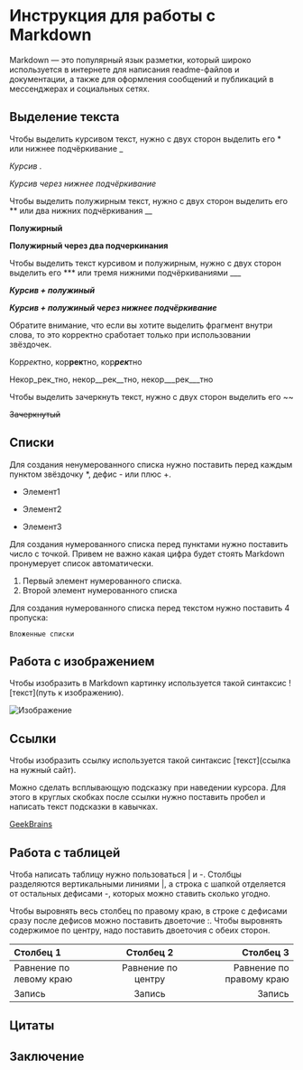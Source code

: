 # Инструкция для работы с Markdown

Markdown — это популярный язык разметки, который широко используется в интернете для написания readme-файлов и документации, а также для оформления сообщений и публикаций в мессенджерах и социальных сетях.

## Выделение текста

Чтобы выделить курсивом текст, нужно с двух сторон выделить его * или нижнее подчёркивание _

*Курсив .*

_Курсив через нижнее подчёркивание_

Чтобы выделить полужирным текст, нужно с двух сторон выделить его ** или два нижних подчёркивания __

**Полужирный**

__Полужирный через два подчеркинания__

Чтобы выделить текст курсивом и полужирным, нужно с двух сторон выделить его *** или тремя нижними подчёркиваниями ___

***Курсив + полужиный***

___Курсив + полужиный через нижнее подчёркивание___

Обратите внимание, что если вы хотите выделить фрагмент внутри слова, то это корректно сработает только при использовании звёздочек.

Кор*рек*тно, кор**рек**тно, кор***рек***тно

Некор_рек_тно, некор__рек__тно, некор___рек___тно

Чтобы выделить зачеркнуть текст, нужно с двух сторон выделить его ~~

~~Зачеркнутый~~

## Списки

Для создания ненумерованного списка нужно поставить перед каждым пунктом звёздочку *, дефис - или плюс +.

* Элемент1
- Элемент2
+ Элемент3

Для создания нумерованного списка перед пунктами нужно поставить число с точкой.
Привем не важно какая цифра будет стоять Markdown пронумерует список автоматически.

1. Первый элемент нумерованного списка.
2. Второй элемент нумерованного списка

Для создания нумерованного списка перед текстом нужно поставить 4 пропуска:

    Вложенные списки

## Работа с изображением

Чтобы изобразить в Markdown картинку используется такой синтаксис ![текст](путь к изображению).

![Изображение](bbfbd0e9b738c298e6e3ced52f59a6ff.jpg)


## Ссылки

Чтобы изобразить ссылку используется такой синтаксис [текст](ссылка на нужный сайт).

Можно сделать всплывающую подсказку при наведении курсора. Для этого в круглых скобках после ссылки нужно поставить пробел и написать текст подсказки в кавычках.

[GeekBrains](https://gb.ru/lessons/334721/homework)

## Работа с таблицей

Чтоба написать таблицу нужно пользоваться | и -.
 Столбцы разделяются вертикальными линиями |, а строка с шапкой отделяется от остальных дефисами -, которых можно ставить сколько угодно.

Чтобы выровнять весь столбец по правому краю, в строке с дефисами сразу после дефисов можно поставить двоеточие :. Чтобы выровнять содержимое по центру, надо поставить двоеточия с обеих сторон.

|Столбец 1|Столбец 2|Столбец 3|
|:-|:-:|-:|
|Равнение по левому краю|Равнение по центру|Равнение по правому краю|
|Запись|Запись|Запись|

## Цитаты

## Заключение

